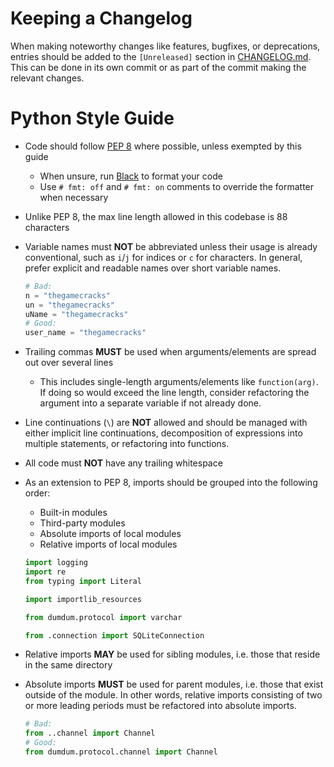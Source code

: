 # Keeping a Changelog

When making noteworthy changes like features, bugfixes, or deprecations,
entries should be added to the `[Unreleased]` section in [CHANGELOG.md].
This can be done in its own commit or as part of the commit making
the relevant changes.

[CHANGELOG.md]: /CHANGELOG.md

# Python Style Guide

- Code should follow [PEP 8] where possible, unless exempted by this guide
  - When unsure, run [Black] to format your code
  - Use `# fmt: off` and `# fmt: on` comments to override the formatter when necessary

- Unlike PEP 8, the max line length allowed in this codebase is 88 characters

- Variable names must **NOT** be abbreviated unless their usage is already
  conventional, such as `i`/`j` for indices or `c` for characters.
  In general, prefer explicit and readable names over short variable names.

  ```py
  # Bad:
  n = "thegamecracks"
  un = "thegamecracks"
  uName = "thegamecracks"
  # Good:
  user_name = "thegamecracks"
  ```

- Trailing commas **MUST** be used when arguments/elements are spread out
  over several lines
  - This includes single-length arguments/elements like `function(arg)`.
    If doing so would exceed the line length, consider refactoring the argument
    into a separate variable if not already done.

- Line continuations (`\`) are **NOT** allowed and should be managed with either
  implicit line continuations, decomposition of expressions into multiple statements,
  or refactoring into functions.

- All code must **NOT** have any trailing whitespace

- As an extension to PEP 8, imports should be grouped into the following order:
  - Built-in modules
  - Third-party modules
  - Absolute imports of local modules
  - Relative imports of local modules

  ```py
  import logging
  import re
  from typing import Literal

  import importlib_resources

  from dumdum.protocol import varchar

  from .connection import SQLiteConnection
  ```

- Relative imports **MAY** be used for sibling modules, i.e. those that reside
  in the same directory

- Absolute imports **MUST** be used for parent modules, i.e. those that exist
  outside of the module. In other words, relative imports consisting of two
  or more leading periods must be refactored into absolute imports.

  ```py
  # Bad:
  from ..channel import Channel
  # Good:
  from dumdum.protocol.channel import Channel
  ```

[PEP 8]: https://peps.python.org/pep-0008/
[Black]: https://black.readthedocs.io/en/stable/
